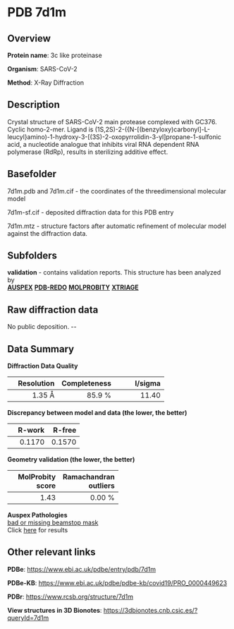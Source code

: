 # PDB 7d1m

## Overview

**Protein name**: 3c like proteinase

**Organism**: SARS-CoV-2

**Method**: X-Ray Diffraction

## Description

Crystal structure of SARS-CoV-2 main protease complexed with GC376. Cyclic homo-2-mer. Ligand is (1S,2S)-2-({N-[(benzyloxy)carbonyl]-L-leucyl}amino)-1-hydroxy-3-[(3S)-2-oxopyrrolidin-3-yl]propane-1-sulfonic acid, a nucleotide analogue that inhibits viral RNA dependent RNA polymerase (RdRp), results in sterilizing additive effect.

## Basefolder

7d1m.pdb and 7d1m.cif - the coordinates of the threedimensional molecular model

7d1m-sf.cif - deposited diffraction data for this PDB entry

7d1m.mtz - structure factors after automatic refinement of molecular model against the diffraction data.

## Subfolders





**validation** - contains validation reports. This structure has been analyzed by <br>[**AUSPEX**](https://github.com/thorn-lab/coronavirus_structural_task_force/tree/master/pdb/3c_like_proteinase/SARS-CoV-2/7d1m/validation/auspex) [**PDB-REDO**](https://github.com/thorn-lab/coronavirus_structural_task_force/tree/master/pdb/3c_like_proteinase/SARS-CoV-2/7d1m/validation/pdb-redo) [**MOLPROBITY**](https://github.com/thorn-lab/coronavirus_structural_task_force/tree/master/pdb/3c_like_proteinase/SARS-CoV-2/7d1m/validation/molprobity) [**XTRIAGE**](https://github.com/thorn-lab/coronavirus_structural_task_force/blob/master/pdb/3c_like_proteinase/SARS-CoV-2/7d1m/validation/Xtriage_output.log)  



## Raw diffraction data

No public deposition. --<br> 

## Data Summary
**Diffraction Data Quality**

|   | Resolution | Completeness| I/sigma |
|---|-------------:|----------------:|--------------:|
|   |1.35 Å|85.9  %|<img width=50/>11.40|

**Discrepancy between model and data (the lower, the better)**

|   | **R-work**| **R-free**   
|---|-------------:|----------------:|           
||  0.1170|  0.1570|

**Geometry validation (the lower, the better)**

|   |**MolProbity<br>score**| **Ramachandran<br>outliers** 
|---|-------------:|----------------:|
||  1.43|  0.00 %|

**Auspex Pathologies**<br> [bad or missing beamstop mask](https://www.auspex.de/pathol/#2)<br>Click [here](https://github.com/thorn-lab/coronavirus_structural_task_force/blob/master/pdb/3c_like_proteinase/SARS-CoV-2/7d1m/validation/auspex/7d1m_auspex_comments.txt)  for results

 



## Other relevant links 
**PDBe**:  https://www.ebi.ac.uk/pdbe/entry/pdb/7d1m

**PDBe-KB**: https://www.ebi.ac.uk/pdbe/pdbe-kb/covid19/PRO_0000449623 
 
**PDBr**: https://www.rcsb.org/structure/7d1m 

**View structures in 3D Bionotes**: https://3dbionotes.cnb.csic.es/?queryId=7d1m

